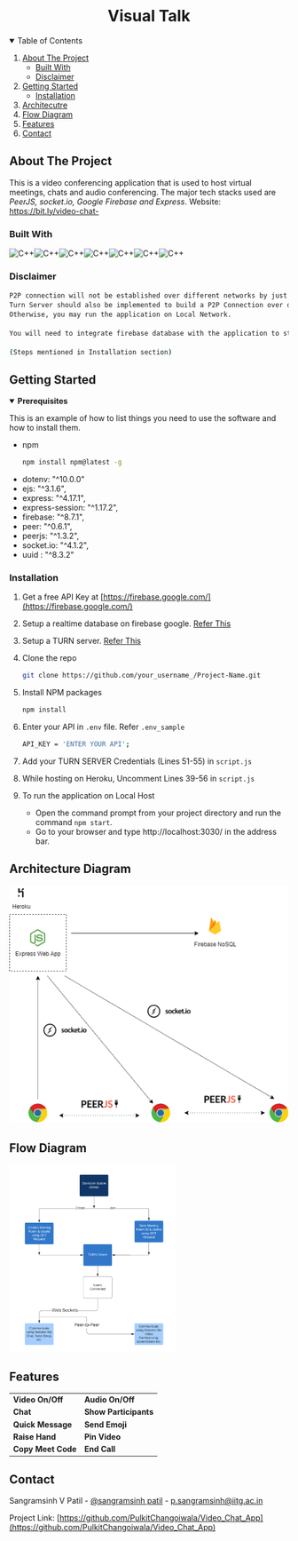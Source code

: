 <br />
<p align="center">
  <h1 align="center">Visual Talk</h1>
<!--   <h3 align="center" > Microsoft Engage Mentorship Program 2021 </h3> -->
  
</p>



<!-- TABLE OF CONTENTS -->
<details open="open">
  <summary>Table of Contents</summary>
  <ol>
    <li>
      <a href="#about-the-project">About The Project</a>
      <ul>
        <li><a href="#built-with">Built With</a></li>
        <li><a href="#disclaimer">Disclaimer</a></li>
      </ul>
    </li>
    <li>
      <a href="#getting-started">Getting Started</a>
      <ul>
        <li><a href="#installation">Installation</a></li>
      </ul>
    </li>
    <li><a href="#architecture-diagram">Architecutre</a></li>
    <li><a href="#flow-diagram">Flow Diagram</a></li>
    <li><a href="#features">Features</a></li>
    <li><a href="#contact">Contact</a></li>
  </ol>
</details>


<!-- ABOUT THE PROJECT -->
## About The Project

This is a video conferencing application that is used to host virtual meetings, chats and audio conferencing. 
The major tech stacks used are *PeerJS, socket.io, Google Firebase and Express*.
Website: https://bit.ly/video-chat-

### Built With
<img align="left" alt ="C++"  width="45px" src="https://upload.wikimedia.org/wikipedia/commons/thumb/d/d9/Node.js_logo.svg/1200px-Node.js_logo.svg.png" >
<img align="left" alt ="C++"  width="45px" src="https://avatars.githubusercontent.com/u/3409784?s=280&v=4" >
<img align="left" alt ="C++"  width="45px" src="https://pluralsight2.imgix.net/paths/images/javascript-542e10ea6e.png" >
<img align="left" alt ="C++"  width="45px" src="https://www.gstatic.com/devrel-devsite/prod/v5f61782021051fb502364887a46a1c5ce2cd6f3d29a3549e907afe67612e9bba/firebase/images/touchicon-180.png" >
<img align="left" alt ="C++"  width="45px" src="https://brandslogos.com/wp-content/uploads/thumbs/bootstrap-logo-vector.svg" >
<img align="left" alt ="C++"  width="45px" src="https://upload.wikimedia.org/wikipedia/commons/9/96/Socket-io.svg" > 
<img align="left" alt ="C++"  width="45px" src="https://i.imgur.com/DVt4XjP.png" ></br>



### Disclaimer
  ``` sh
  P2P connection will not be established over different networks by just cloning this repository.
  Turn Server should also be implemented to build a P2P Connection over different networks.
  Otherwise, you may run the application on Local Network. 
  
  You will need to integrate firebase database with the application to store chat for future use.
  
  (Steps mentioned in Installation section)
  ```

<!-- GETTING STARTED -->
## Getting Started

<details open="open">
  <summary><b>Prerequisites</b></summary>
  
This is an example of how to list things you need to use the software and how to install them.
* npm
  ```sh
  npm install npm@latest -g
  ```
*  dotenv: "^10.0.0"  
*  ejs: "^3.1.6",
*  express: "^4.17.1",
*  express-session: "^1.17.2",
*  firebase: "^8.7.1",
*  peer: "^0.6.1",
*  peerjs: "^1.3.2",
*  socket.io: "^4.1.2",
*  uuid : "^8.3.2"
</details>

### Installation

1. Get a free API Key at [https://firebase.google.com/](https://firebase.google.com/)
2. Setup a realtime database on firebase google. [Refer This](https://lo-victoria.com/build-firebase-realtime-chat-app)
3. Setup a TURN server. [Refer This](https://kostya-malsev.medium.com/set-up-a-turn-server-on-aws-in-15-minutes-25beb145bc77)
4. Clone the repo
   ```sh
   git clone https://github.com/your_username_/Project-Name.git
   ```
5. Install NPM packages
   ```sh
   npm install
   ```
6. Enter your API in `.env` file. Refer `.env_sample`

   ``` sh
   API_KEY = 'ENTER YOUR API';
   ``` 
7. Add your TURN SERVER Credentials (Lines 51-55) in `script.js`
8. While hosting on Heroku, Uncomment Lines 39-56 in `script.js` 
9. To run the application on Local Host
   - Open the command prompt from your project directory and run the command ```npm start```.
   - Go to your browser and type http://localhost:3030/ in the address bar.

<!-- USAGE EXAMPLES -->

## Architecture Diagram

![](https://github.com/PulkitChangoiwala/Project-Resources/blob/main/VideoChatApp/Architecture%20Diagrams/High%20Level%20Design.png)

## Flow Diagram

<img src="https://github.com/PulkitChangoiwala/Project-Resources/blob/main/VideoChatApp/Architecture%20Diagrams/Flow%20Diagram.png" alt="flow" width="60%"/>
<!-- ![](https://github.com/ValakPalak/Microsoft-Engage-2021/blob/main/Images/Architecture%20Diagrams/Flow%20Diagram.png) -->

## Features

<table border="0">
 <tr>
   <td><b>Video On/Off</b></td>
   <td><b>Audio On/Off</b></td>
 </tr>
<!--  <tr>
   <td><img src="https://github.com/ValakPalak/Microsoft-Engage-2021-Images/blob/main/Images/Features/Video_On_Off.gif" alt="video" width="100%"/></td>
   <td><img src="https://github.com/ValakPalak/Microsoft-Engage-2021-Images/blob/main/Images/Features/Mute%20Call.gif" alt="video" width="100%"/></td>
    
 </tr> -->
  <tr>
   <td><b>Chat</b></td>
   <td><b>Show Participants</b></td>
 </tr>
<!--  <tr>
   <td><img src="https://github.com/ValakPalak/Microsoft-Engage-2021-Images/blob/main/Images/Features/Chat.gif"></td>
   <td><img src="https://github.com/ValakPalak/Microsoft-Engage-2021-Images/blob/main/Images/Features/Show%20Participants.gif" width="95%"></td>
    
 </tr> -->
 <tr>
   <td><b>Quick Message</b></td>
   <td><b>Send Emoji</b></td>
 </tr>
<!--  <tr>
   <td><img src="https://github.com/ValakPalak/Microsoft-Engage-2021-Images/blob/main/Images/Features/Quick%20Message.gif" alt="video" width="100%"/></td>
   <td><img src="https://github.com/ValakPalak/Microsoft-Engage-2021-Images/blob/main/Images/Features/Send%20Emoji.gif" alt="video" width="100%"/></td>
    
 </tr> -->
 <tr>
   <td><b>Raise Hand</b></td>
   <td><b>Pin Video</b></td>
 </tr>
<!--  <tr>
   <td><img src="https://github.com/ValakPalak/Microsoft-Engage-2021-Images/blob/main/Images/Features/Hand%20Raise.gif" alt="video" width="100%"/></td>
   <td><img src="https://github.com/ValakPalak/Microsoft-Engage-2021-Images/blob/main/Images/Features/Pin%20Video.gif" alt="video" width="100%"/></td> 
 </tr> -->
 <tr>
   <td><b>Copy Meet Code</b></td>
   <td><b>End Call</b></td>
 </tr>
<!--  <tr>
   <td><img src="https://github.com/ValakPalak/Microsoft-Engage-2021-Images/blob/main/Images/Features/Copy%20Meet%20Code.gif" alt="video" width="100%"/></td>
   <td><img src="https://github.com/ValakPalak/Microsoft-Engage-2021-Images/blob/main/Images/Features/End%20Call.gif" alt="video" width="100%"/></td> 
  </tr> -->
</table>




<!-- CONTACT -->
## Contact

Sangramsinh V Patil - [@sangramsinh patil](https://www.linkedin.com/in/sangramsinh-patil-762161221/) - p.sangramsinh@iitg.ac.in

Project Link: [https://github.com/PulkitChangoiwala/Video_Chat_App](https://github.com/PulkitChangoiwala/Video_Chat_App)
